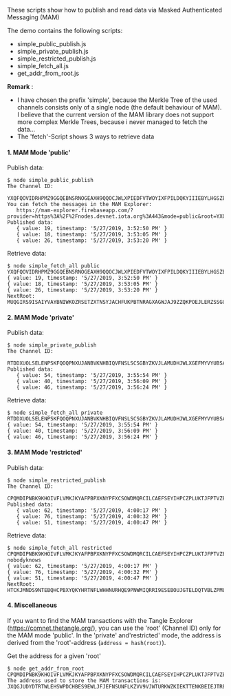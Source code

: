 These scripts show how to publish and read data via Masked Authenticated Messaging (MAM)

The demo contains the following scripts:
- simple_public_publish.js 
- simple_private_publish.js 
- simple_restricted_publish.js 
- simple_fetch_all.js  
- get_addr_from_root.js 

**Remark**
:
- I have chosen the prefix 'simple', because the Merkle Tree of the used channels consists only of a single node (the default behaviour of MAM). I believe that the current version of the MAM library does not support more complex Merkle Trees, because i never managed to fetch the data...
- The 'fetch'-Script shows 3 ways to retrieve data


#### 1. MAM Mode 'public'
Publish data:
```
$ node simple_public_publish
The Channel ID:
   YXQFQOVIDRHPMZ9GGQEBNSRNOGEAXH9QQOCJWLXPIEDFVTWOYIXFPILDQKYIIIEBYLHGSZE9WVXVFUWNA
You can fetch the messages in the MAM Explorer:
   https://mam-explorer.firebaseapp.com/?provider=https%3A%2F%2Fnodes.devnet.iota.org%3A443&mode=public&root=YXQFQOVIDRHPMZ9GGQEBNSRNOGEAXH9QQOCJWLXPIEDFVTWOYIXFPILDQKYIIIEBYLHGSZE9WVXVFUWNA
Published data:
   { value: 19, timestamp: '5/27/2019, 3:52:50 PM' }
   { value: 18, timestamp: '5/27/2019, 3:53:05 PM' }
   { value: 26, timestamp: '5/27/2019, 3:53:20 PM' }
```
Retrieve data:
```
$ node simple_fetch_all public YXQFQOVIDRHPMZ9GGQEBNSRNOGEAXH9QQOCJWLXPIEDFVTWOYIXFPILDQKYIIIEBYLHGSZE9WVXVFUWNA
{ value: 19, timestamp: '5/27/2019, 3:52:50 PM' }
{ value: 18, timestamp: '5/27/2019, 3:53:05 PM' }
{ value: 26, timestamp: '5/27/2019, 3:53:20 PM' }
NextRoot:  MUQGIRS9ISAIYVAYBNIWKOZRSETZXTNSYJACHFUKPBTNRAGXAGWJAJ9ZZQKPOEJLERZSSGUUQH9FFIBZT
```

#### 2. MAM Mode 'private'
Publish data:
```
$ node simple_private_publish
The Channel ID:
   RTDDXUOLSELENPSKFQOQPNXUJANBVKNHBIQVFNSLSCSGBYZKVJLAMUDHJWLXGEFMYVYUBSAUHNANRZQ9Z
Published data:
   { value: 54, timestamp: '5/27/2019, 3:55:54 PM' }
   { value: 40, timestamp: '5/27/2019, 3:56:09 PM' }
   { value: 46, timestamp: '5/27/2019, 3:56:24 PM' }
```
Retrieve data:
```
$ node simple_fetch_all private RTDDXUOLSELENPSKFQOQPNXUJANBVKNHBIQVFNSLSCSGBYZKVJLAMUDHJWLXGEFMYVYUBSAUHNANRZQ9Z
{ value: 54, timestamp: '5/27/2019, 3:55:54 PM' }
{ value: 40, timestamp: '5/27/2019, 3:56:09 PM' }
{ value: 46, timestamp: '5/27/2019, 3:56:24 PM' }
```

#### 3. MAM Mode 'restricted'
Publish data:
```
$ node simple_restricted_publish
The Channel ID:
   CPQMDIPNBK9KHOIVFLVMKJKYAFPBPXKNYPFXCSOWDMQRCILCAEFSEYIHPCZPLUKTJFPTVZESVADTQTFZU
Published data:
   { value: 62, timestamp: '5/27/2019, 4:00:17 PM' }
   { value: 76, timestamp: '5/27/2019, 4:00:32 PM' }
   { value: 51, timestamp: '5/27/2019, 4:00:47 PM' }
```
Retrieve data:
```
$ node simple_fetch_all restricted CPQMDIPNBK9KHOIVFLVMKJKYAFPBPXKNYPFXCSOWDMQRCILCAEFSEYIHPCZPLUKTJFPTVZESVADTQTFZU nobodyknows
{ value: 62, timestamp: '5/27/2019, 4:00:17 PM' }
{ value: 76, timestamp: '5/27/2019, 4:00:32 PM' }
{ value: 51, timestamp: '5/27/2019, 4:00:47 PM' }
NextRoot:  HTCKJMNDS9NTEBQHCPBXYQKYHRTNFLWHHNURHQE9PNWMIQRRI9ESEBOUJGTELDQTVBLZPMLYETJHGCZ9Y
```


#### 4. Miscellaneous
If you want to find the MAM transactions with the Tangle Explorer (https://comnet.thetangle.org/), you can use the 'root' (Channel ID) only for the MAM mode 'public'. In the 'private' and'restricted' mode, the address is derived from the 'root'-address (`address = hash(root)`). 

Get the address for a given 'root'

```
$ node get_addr_from_root CPQMDIPNBK9KHOIVFLVMKJKYAFPBPXKNYPFXCSOWDMQRCILCAEFSEYIHPCZPLUKTJFPTVZESVADTQTFZU
The address used to store the MAM transactions is:  JXQGJUDYDTRTWLEHSWPDCHBES9EWLJFJEFNSUNFLKZVV9VJWTURKWZKIEKTTENKBEIEJTREUEHDCFTFTQ
```



